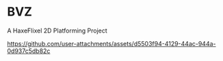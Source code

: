 # BVZ
 A HaxeFlixel 2D Platforming Project


https://github.com/user-attachments/assets/d5503f94-4129-44ac-944a-0d937c5db82c


